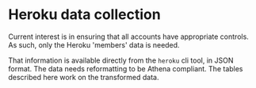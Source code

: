 # Heroku data collection

Current interest is in ensuring that all accounts have appropriate
controls. As such, only the Heroku 'members' data is needed.

That information is available directly from the ``heroku`` cli tool, in
JSON format. The data needs reformatting to be Athena compliant. The
tables described here work on the transformed data.
